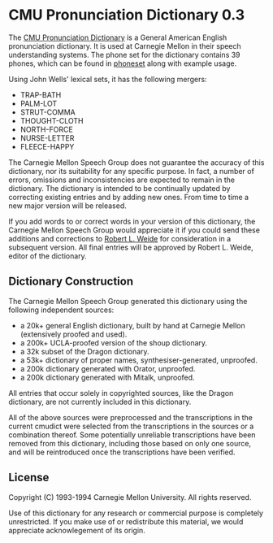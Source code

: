 # CMU Pronunciation Dictionary 0.3

The [CMU Pronunciation Dictionary](cmudict) is a General American English
pronunciation dictionary. It is used at Carnegie Mellon in their speech
understanding systems. The phone set for the dictionary contains 39 phones,
which can be found in [phoneset](phoneset) along with example usage.

Using John Wells' lexical sets, it has the following mergers:

 *  TRAP-BATH
 *  PALM-LOT
 *  STRUT-COMMA
 *  THOUGHT-CLOTH
 *  NORTH-FORCE
 *  NURSE-LETTER
 *  FLEECE-HAPPY

The Carnegie Mellon Speech Group does not guarantee the accuracy of this
dictionary, nor its suitability for any specific purpose. In fact, a number
of errors, omissions and inconsistencies are expected to remain in the
dictionary. The dictionary is intended to be continually updated by
correcting existing entries and by adding new ones. From time to time a
new major version will be released.

If you add words to or correct words in your version of this dictionary,
the Carnegie Mellon Speech Group would appreciate it if you could send
these additions and corrections to [Robert L. Weide](weide@cs.cmu.edu)
for consideration in a subsequent version. All final entries will be
approved by Robert L. Weide, editor of the dictionary.

## Dictionary Construction

The Carnegie Mellon Speech Group generated this dictionary using the
following independent sources:

 * a 20k+ general English dictionary, built by hand at Carnegie Mellon
  (extensively proofed and used).
 * a 200k+ UCLA-proofed version of the shoup dictionary.
 * a 32k subset of the Dragon dictionary.
 * a 53k+ dictionary of proper names, synthesiser-generated, unproofed.
 * a 200k dictionary generated with Orator, unproofed.
 * a 200k dictionary generated with Mitalk, unproofed.

All entries that occur solely in copyrighted sources, like the Dragon
dictionary, are not currently included in this dictionary.

All of the above sources were preprocessed and the transcriptions in the
current cmudict were selected from the transcriptions in the sources or a
combination thereof. Some potentially unreliable transcriptions have been
removed from this dictionary, including those based on only one source,
and will be reintroduced once the transcriptions have been verified.

## License

Copyright (C) 1993-1994 Carnegie Mellon University. All rights reserved.

Use of this dictionary for any research or commercial purpose is completely
unrestricted.  If you make use of or redistribute this material, we would
appreciate acknowlegement of its origin.
